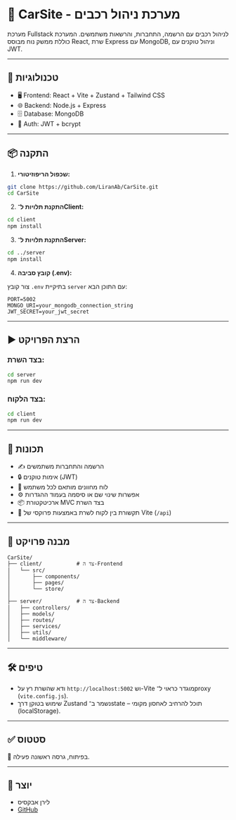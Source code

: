 # 🚗 CarSite - מערכת ניהול רכבים

מערכת Fullstack לניהול רכבים עם הרשמה, התחברות, והרשאות משתמשים. המערכת כוללת ממשק נוח מבוסס React, שרת Express עם MongoDB, וניהול טוקנים עם JWT.

---

## 🧰 טכנולוגיות

- 🖥️ Frontend: React + Vite + Zustand + Tailwind CSS
- 🌐 Backend: Node.js + Express
- 🗄️ Database: MongoDB
- 🔐 Auth: JWT + bcrypt

---

## 📦 התקנה

1. **שכפול הריפוזיטורי:**

```bash
git clone https://github.com/LiranAb/CarSite.git
cd CarSite
```

2. **התקנת תלויות ל־Client:**

```bash
cd client
npm install
```

3. **התקנת תלויות ל־Server:**

```bash
cd ../server
npm install
```

4. **קובץ סביבה (.env):**

צור קובץ `.env` בתיקיית `server` עם התוכן הבא:

```env
PORT=5002
MONGO_URI=your_mongodb_connection_string
JWT_SECRET=your_jwt_secret
```

---

## ▶️ הרצת הפרויקט

### בצד השרת:

```bash
cd server
npm run dev
```

### בצד הלקוח:

```bash
cd client
npm run dev
```

---

## 👤 תכונות

- ✍️ הרשמה והתחברות משתמשים
- 🔒 אימות טוקנים (JWT)
- 🧭 לוח מחוונים מותאם לכל משתמש
- ⚙️ אפשרות שינוי שם או סיסמה בעמוד ההגדרות
- 📦 ארכיטקטורת MVC בצד השרת
- 📡 תקשורת בין לקוח לשרת באמצעות פרוקסי של Vite (`/api`)

---

## 📁 מבנה פרויקט

```
CarSite/
├── client/           # צד ה-Frontend
│   └── src/
│       ├── components/
│       ├── pages/
│       └── store/
│
├── server/           # צד ה-Backend
│   ├── controllers/
│   ├── models/
│   ├── routes/
│   ├── services/
│   ├── utils/
│   └── middleware/
```

---

## 🛠️ טיפים

- ודא שהשרת רץ על `http://localhost:5002` וש-Vite מוגדר כראוי ל־proxy (`vite.config.js`).
- שימוש בטוקן דרך Zustand נשמר ב־state – תוכל להרחיב לאחסון מקומי (localStorage).

---

## ✅ סטטוס

🚧 בפיתוח, גרסה ראשונה פעילה.

---

## 📩 יוצר

- לירן אבקסיס
- [GitHub](https://github.com/LiranAb)
